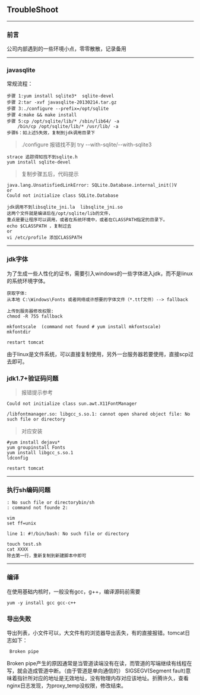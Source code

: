 ## TroubleShoot

***

### 前言
公司内部遇到的一些环境小点，零零散散，记录备用

***
### javasqlite
常规流程：

	步骤 1:yum install sqlite3*  sqlite-devel
	步骤 2:tar -xvf javasqlite-20130214.tar.gz
	步骤 3:./configure --prefix=/opt/sqlite
	步骤 4:make && make install
	步骤 5:cp /opt/sqlite/lib/* /sbin/lib64/ -a
		/bin/cp /opt/sqlite/lib/* /usr/lib/ -a
	步骤6：如上述5失效，复制到jdk调用目录下

>./configure 报错找不到 try --with-sqlite/--with-sqlite3

	strace 追踪得知找不到sqlite.h
	yum install sqlite-devel

>复制步骤五后，代码提示

	java.lang.UnsatisfiedLinkError: SQLite.Database.internal_init()V
	or
	Could not initialize class SQLite.Database

	jdk调用不到libsqlite_jni.la  libsqlite_jni.so
	这两个文件就是编译后在/opt/sqlite/lib的文件，
	重点是要让程序可以调用，或者在系统环境中，或者在CLASSPATH指定的目录下。
	echo $CLASSPATH ，复制过去
	or
	vi /etc/profile 添加CLASSPATH

***
### jdk字体
为了生成一些人性化的证书，需要引入windows的一些字体进入jdk，而不是linux的系统环境字体。

	获取字体:
	从本地 C:\Windows\Fonts 或者网络或许想要的字体文件（*.ttf文件）--> fallback
	
	上传到服务器修改权限:
	chmod -R 755 fallback

	mkfontscale  (command not found # yum install mkfontscale)
	mkfontdir 
	
	restart tomcat 

由于linux是文件系统，可以直接复制使用，另外一台服务器若要使用，直接scp过去即可。


### jdk1.7+验证码问题

>报错提示参考

	Could not initialize class sun.awt.X11FontManager

	/libfontmanager.so: libgcc_s.so.1: cannot open shared object file: No such file or directory

>对应安装

	#yum install dejavu*
	yum groupinstall Fonts
	yum install libgcc_s.so.1
	ldconfig

	restart tomcat	


***
### 执行sh编码问题

	: No such file or direct﻿orybin/sh
	: command not founde 2: 

	vim 
	set ff=unix

	line 1: ﻿#!/bin/bash: No such file or directory

	touch test.sh	
	cat XXXX  
	除去第一行，重新复制到新建脚本中即可

***


### 编译
在使用基础内核时，一般没有gcc，g++，编译源码前需要
	
	yum -y install gcc gcc-c++


### 导出失败

导出列表，小文件可以，大文件有的浏览器导出丢失，有的直接报错。tomcat日志如下：

	 Broken pipe

Broken pipe产生的原因通常是当管道读端没有在读，而管道的写端继续有线程在写，就会造成管道中断。（由于管道是单向通信的） SIGSEGV(Segment fault)意味着指针所对应的地址是无效地址，没有物理内存对应该地址。折腾许久，查看nginx日志发现，为proxy_temp没权限，修改结束。